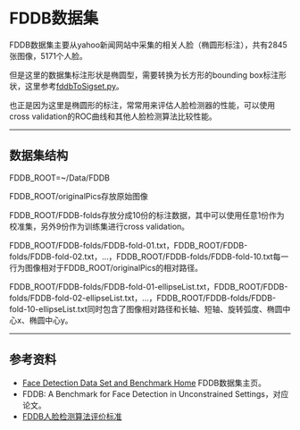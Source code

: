 # FDDB数据集

FDDB数据集主要从yahoo新闻网站中采集的相关人脸（椭圆形标注），共有2845张图像，5171个人脸。

但是这里的数据集标注形状是椭圆型，需要转换为长方形的bounding box标注形状，这里参考[fddbToSigset.py](https://github.com/biometrics/openbr/blob/master/data/FDDB/fddbToSigset.py)。

也正是因为这里是椭圆形的标注，常常用来评估人脸检测器的性能，可以使用cross validation的ROC曲线和其他人脸检测算法比较性能。

---
## 数据集结构

FDDB_ROOT=~/Data/FDDB

FDDB_ROOT/originalPics存放原始图像

FDDB_ROOT/FDDB-folds存放分成10份的标注数据，其中可以使用任意1份作为校准集，另外9份作为训练集进行cross validation。

FDDB_ROOT/FDDB-folds/FDDB-fold-01.txt，FDDB_ROOT/FDDB-folds/FDDB-fold-02.txt，...，FDDB_ROOT/FDDB-folds/FDDB-fold-10.txt每一行为图像相对于FDDB_ROOT/originalPics的相对路径。

FDDB_ROOT/FDDB-folds/FDDB-fold-01-ellipseList.txt，FDDB_ROOT/FDDB-folds/FDDB-fold-02-ellipseList.txt，...，FDDB_ROOT/FDDB-folds/FDDB-fold-10-ellipseList.txt同时包含了图像相对路径和长轴、短轴、旋转弧度、椭圆中心x、椭圆中心y。

---
## 参考资料

- [Face Detection Data Set and Benchmark Home](http://vis-www.cs.umass.edu/fddb/) FDDB数据集主页。
- FDDB: A Benchmark for Face Detection in Unconstrained Settings，对应论文。
- [FDDB人脸检测算法评价标准](https://yinguobing.com/fddb/)